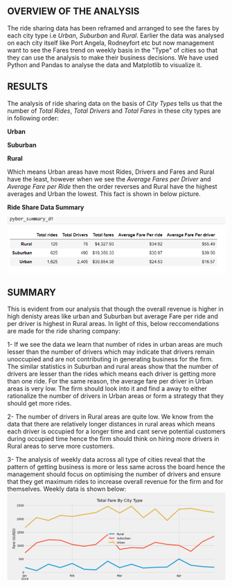 ## **OVERVIEW OF THE ANALYSIS**
The ride sharing data has been reframed and arranged to see the fares by each city type i.e *Urban*, *Suburban* and *Rural*. Earlier the data was analysed on each city itself like Port Angela, Rodneyfort etc but now management want to see the Fares trend on weekly basis in the "Type" of cities so that they can use the analysis to make their business decisions. We have used Python and Pandas to analyse the data and Matplotlib to visualize it.
## **RESULTS**
The analysis of ride sharing data on the basis of *City Types* tells us that the number of *Total Rides*, *Total Drivers* and *Total Fares* in these city types are in following order:

**Urban**

**Suburban**

**Rural**

Which means Urban areas have most Rides, Drivers and Fares and Rural have the least, however when we see the *Average Fares per Driver* and *Average Fare per Ride* then the order reverses and Rural have the highest averages and Urban the lowest. This fact is shown in below picture.

**Ride Share Data Summary**

<img src="Ride Share Data Summary.PNG"><img>

## **SUMMARY**
This is evident from our analysis that though the overall revenue is higher in high denisty areas like urban and Suburban but average Fare per ride and per driver is highest in Rural areas. In light of this, below reccomendations are made for the ride sharing company:

1- If we see the data we learn that number of rides in urban areas are much lesser than the number of drivers which may indicate that drivers remain unoccupied and are not contributing in generating business for the firm. The similar statistics in Suburban and rural areas show that the number of drivers are lesser than the rides which means each driver is getting more than one ride. For the same reason, the average fare per driver in Urban areas is very low. The firm should look into it and find a away to either rationalize the number of drivers in Urban areas or form a strategy that they should get more rides.

2- The number of drivers in Rural areas are quite low. We know from the data that there are relatively longer distances in rural areas which means each driver is occupied for a longer time and cant serve potential customers during occupied time hence the firm should think on hiring more drivers in Rural areas to serve more customers.

3- The analysis of weekly data across all type of cities reveal that the pattern of getting business is more or less same across the board hence the management should focus on optimising the number of drivers and ensure that they get maximum rides to increase overall revenue for the firm and for themselves. Weekly data is shown below:
<img src="PyBer_fare_summary.PNG"><img>
